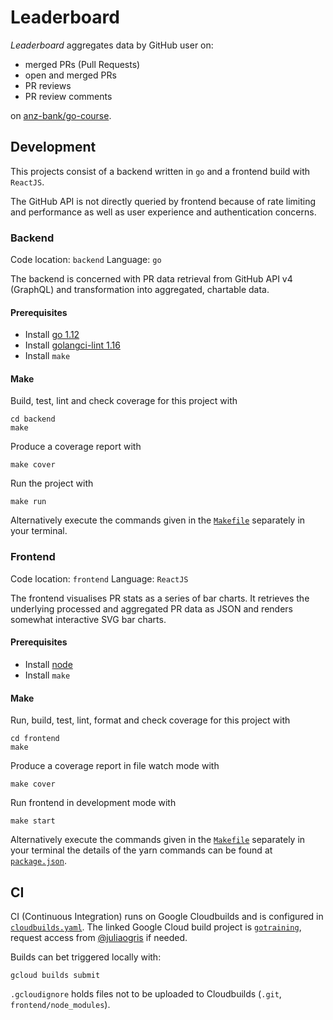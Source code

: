 # Leaderboard

_Leaderboard_ aggregates data by GitHub user on:

-   merged PRs (Pull Requests)
-   open and merged PRs
-   PR reviews
-   PR review comments

on [anz-bank/go-course](https://github.com/anz-bank/go-course).

## Development

This projects consist of a backend written in `go` and a frontend build with
`ReactJS`.

The GitHub API is not directly queried by frontend because of rate limiting and
performance as well as user experience and authentication concerns.

### Backend

Code location: `backend`
Language: `go`

The backend is concerned with PR data retrieval from GitHub API v4 (GraphQL)
and transformation into aggregated, chartable data.

#### Prerequisites

-   Install [go 1.12](https://golang.org/doc/install)
-   Install [golangci-lint 1.16](https://github.com/golangci/golangci-lint#install)
-   Install `make`

#### Make

Build, test, lint and check coverage for this project with

    cd backend
    make

Produce a coverage report with

    make cover

Run the project with

    make run

Alternatively execute the commands given in the [`Makefile`](backend/Makefile)
separately in your terminal.

### Frontend

Code location: `frontend`
Language: `ReactJS`

The frontend visualises PR stats as a series of bar charts. It retrieves the
underlying processed and aggregated PR data as JSON and renders somewhat
interactive SVG bar charts.

#### Prerequisites

-   Install [node](https://nodejs.org/en/download/)
-   Install `make`

#### Make

Run, build, test, lint, format and check coverage for this project with

    cd frontend
    make

Produce a coverage report in file watch mode with

    make cover

Run frontend in development mode with

    make start

Alternatively execute the commands given in the [`Makefile`](frontend/Makefile)
separately in your terminal the details of the yarn commands can be found at
[`package.json`](frontend/package.json).

## CI

CI (Continuous Integration) runs on Google Cloudbuilds and is configured in
[`cloudbuilds.yaml`](cloudbuilds.yaml).
The linked Google Cloud build project is
[`gotraining`](https://console.cloud.google.com/cloud-build/triggers?project=gotraining),
request access from [@juliaogris](https://github.com/juliaogris) if needed.

Builds can bet triggered locally with:

    gcloud builds submit

`.gcloudignore` holds files not to be uploaded to Cloudbuilds (`.git`, `frontend/node_modules`).
